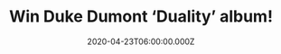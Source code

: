 ---
campaign-uuid: "c-35e7befc-8603-4454-b57d-59fa404bf233"
type: "Competition"
category: "Music"
date: "2020-04-23T06:00:00.000Z"
end-date: "2020-05-23T23:59:00.000Z"
disable-form: false
is_promoted: false
has_entry_page: true
title: "Win Duke Dumont ‘Duality’ album!"
competition-description: "<p>’Duality’ is the debut studio album by the British house\
  \ DJ Duke Dumont. Best known for his hit singles 'Need U (100%)' 'I Got U', 'Ocean\
  \ Drive' and 'Won't Look Back’… he’s back with a brand new record we are pretty\
  \ sure you won’t want to miss.</p>\n<p>Click below for a chance to win it now.</p>\n"
hero-header: "Win Duke Dumont ‘Duality’ album!"
terms-confirmation: "N/A"
banner-img: "https://assets.expresslyapp.com/asset-98809df0-34d5-4608-a012-24a07b91a894.jpg"
logo-left-href: "aaa.nme.com"
logo-left-image: "https://assets.expresslyapp.com/asset-08be2b45-c76d-4b0d-aeb2-92117241fd54.jpg"
logo-left-title: "NMEAAA"
bg-image-hero: "https://assets.expresslyapp.com/asset-1966fbc5-fa81-452e-b386-7274e425d7e7.jpg"
bg-image-first: "https://assets.expresslyapp.com/asset-5eddf102-2647-4eaf-ba39-d7e694c683d5.jpg"
section1-content: "<p>’Duality’ is the debut studio album by the British house DJ:\
  \ Duke Dumont. The album features cuts with How to Dress Well, Say Lou Lou, Ry X,\
  \ Zak Abel, and more. Best known for his hit singles 'Need U (100%)' 'I Got U',\
  \ 'Ocean Drive' and 'Won't Look Back’… he’s back with a brand new record we are\
  \ pretty sure you won’t want to miss.</p>\n"
entry-title: "Win Duke Dumont ‘Duality’ album!"
entry-content: "<p>Enter the draw to win Duke Dumont ‘Duality’ album by completing\
  \ the form below before 23:59 on the 23rd of May 2020.</p>\n"
has-winner: true
winner-title: "CONGRATULATIONS to Cheryl H. who won Duke Dumont ‘Duality’ album!"
winner-banner: "https://assets.expresslyapp.com/asset-7e55ffd0-c9b9-43c6-9b03-d8e0b3ae8f42.jpg"
prize-description: "Duke Dumont ‘Duality’ album!"
special-conditions: "Multiple entries are allowed up to one every day.\r\n\r\nThis\
  \ competition is also available on: https://club.expressly.io/competitions/duke-dumont-duality"
country-restrictions:
- "GB"
---